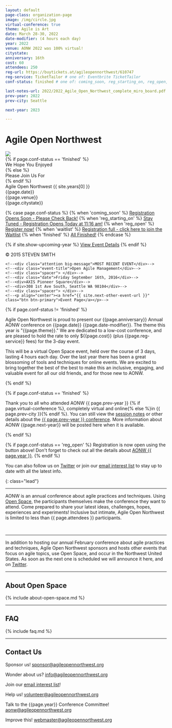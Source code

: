 ```yaml
---
layout: default
page-class: organization-page
image: /img/circle.jpg
virtual-conference: true
theme: Agile is Art
date: March 28-30, 2022
date-modifier: (4 hours each day)
year: 2022
venue: AONW 2022 was 100% virtual!
citystate: 
anniversary: 16th
cost: 60
attendees: 250
reg-url: https://buytickets.at/agileopennorthwest/610747
reg-service: TicketTailor # one of: Eventbrite TicketTailor
conf-status: finished # one of: coming_soon, reg_starting_on, reg_open, waitlist, finished

last-notes-url: 2022/2022_Agile_Open_Northwest_complete_miro_board.pdf
prev-year: 2022
prev-city: Seattle

next-year: 2023

---
```


<h1 id="about_us">Agile Open Northwest <small></small></h1>

<div class="banner homepage-banner">
  <img src="/img/circle.jpg" class="background"/>
  <div class="darken"></div>
  <div class="words">
  {% if page.conf-status == 'finished' %}
    <div class="attention big-message">We Hope You Enjoyed</div>
  {% else %}
    <div class="attention big-message">Please Join Us For</div>
  {% endif %}
    <div class="event-title">Agile Open Northwest {{ site.years[0] }}</div>
    <div class="spacer"> </div>
    <div class="date">{{page.date}}</div>
    <div>{{page.venue}}</div>
    <div>{{page.citystate}}</div>
    <div class="spacer"> </div>

{% case page.conf-status %}
{% when 'coming_soon' %}
<a href="" class="btn btn-primary">Registration Opens Soon - Please Check Back!</a>
{% when 'reg_starting_on' %}
<a href="" target="_blank" class="btn btn-primary">Stay Tuned - Registration Opens Today at 11:16 am!</a>
{% when 'reg_open' %}
<a href="{{ page.reg-url }}" target="_blank" class="btn btn-primary">Register now!</a>
{% when 'waitlist' %}
<a href="{{ page.reg-url }}" target="_blank" class="btn btn-primary">Registration full - click here to join the Waitlist</a>
{% when 'finished' %}
<a href="" class="btn btn-primary">All Finished!</a>
{% endcase %}

   {% if site.show-upcoming-year %}
     <a href="/{{ site.years[0] }}">View Event Details</a>
   {% endif %}
  </div>
  <div class="attribution">&copy; 2015 STEVEN SMITH</div>
</div>

<!--<div class="banner homepage-banner">-->
  <!--<img src="/img/circle.jpg" class="background"/>-->
  <!--<div class="darken"></div>-->
  <!--<div class="words">-->
    <!--<div class="attention big-message">MOST RECENT EVENT</div>-->
    <!--<div class="event-title">Open Agile Management</div>-->
    <!--<div class="spacer"> </div>-->
    <!--<div class="date">Friday September 16th, 2016</div>-->
    <!--<div>AXIS Pioneer Square</div>-->
    <!--<div>308 1st Ave South, Seattle WA 98104</div>-->
    <!--<div class="spacer"> </div>-->
    <!--<p align="center"><a href="{{ site.next-other-event-url }}" class="btn btn-primary">Event Page</a></p>-->
  <!--</div>-->
  <!--<div class="attribution">&copy; 2015 STEVEN SMITH</div>-->
<!--</div>-->

{% if page.conf-status != 'finished' %}
<p>Agile Open Northwest is proud to present our {{page.anniversary}} Annual AONW conference 
on {{page.date}} {{page.date-modifier}}<!--at the {{page.venue}} in {{page.citystate}}-->. 
The theme this year is "{{page.theme}}." We are dedicated to a low-cost conference, and are pleased to hold the rate to only 
${{page.cost}} (plus {{page.reg-service}} fees) for the 3-day event. 
</p>
<p>
This will be a virtual Open Space event, held over the course of 3 days, lasting 4 hours each day. Over the last year there has 
been a great blossoming of tools and techniques 
for online events. We are excited to bring together the best of the best to make this an inclusive, engaging, and valuable event 
for all our old friends, and for those new to AONW.
</p>
{% endif %}

{% if page.conf-status == 'finished' %}
<p>Thank you to all who attended AONW {{ page.prev-year }}
{% if page.virtual-conference %}, completely virtual and online{% else %}in {{ page.prev-city }}{% endif %}. 
You can still view the <a href="{{ page.last-notes-url }}" target="_blank">session notes</a> or other details 
about the <a href="/{{ page.prev-year }}">{{ page.prev-year }} conference</a>. More information about AONW {{page.next-year}}
will be posted here when it is available.
</p>  
{% endif %}

<p>
{% if page.conf-status == 'reg_open' %}
Registration is now open using the button above! Don't forget to check out all the details about <a href="/{{ page.year }}">AONW {{ page.year }}</a>.
{% endif %}

<!--

Registration will open on this page on 11/16 at 11:16 am.
More information will be available soon. Please check back regularly.

The event is currently sold out, but you can still <a href="{{ page.reg-url }}" target="_blank">join the waitlist</a>. Check out all the details about the {{ page.year }} conference <a href="/{{ page.year }}">here</a>.
-->

</p>

<p>You can also follow us on <a href="http://twitter.com/aonw">Twitter</a> or join our
<a href="mailto:info@AgileOpenNorthwest.org?subject=Please%20add%20me%20to%20the%20AONW%20interest%20list&amp;body=Please%20add%20my%20email%20address%20to%20the%20AONW%20interest%20list!">email interest list</a>
 to stay up to date with all the latest info. 
</p>

<!--<div>
  <p>Our next annual conference will be AONW {{page.year}} in {{page.citystate}}, to be held in February {{page.year}}. Keep
  an eye on this page for further details, or follow us on
  <a href="http://twitter.com/aonw">Twitter</a> or join our
  <a href="mailto:info@AgileOpenNorthwest.org?subject=Please%20add%20me%20to%20the%20AONW%20interest%20list&amp;body=Please%20add%20my%20email%20address%20to%20the%20AONW%20interest%20list!">email interest list</a>
  to stay up to date with all the latest info.
  </p>
</div>-->
{: class="lead"}

---
AONW is an annual conference about agile practices and techniques. Using [Open Space](#about_open_space), the participants themselves
make the conference they want to attend. Come prepared to share your latest ideas, challenges, hopes, experiences and experiments! Inclusive but intimate,
Agile Open Northwest is limited to less than {{ page.attendees }} participants.

<div class="faces-5">
  <img src="/img/faces/a.jpg" alt="" class="face" />
  <img src="/img/faces/b.jpg" alt="" class="face" />
  <img src="/img/faces/c.jpg" alt="" class="face" />
  <img src="/img/faces/d.jpg" alt="" class="face" />
  <img src="/img/faces/e.jpg" alt="" class="face" />
</div>

----
In addition to hosting our annual February conference about agile practices and techniques, Agile Open Northwest sponsors and hosts other events that
focus on agile topics, use Open Space, and occur in the Northwest United States. As soon as the next one is scheduled we will announce it here,
and on <a href="http://twitter.com/aonw">Twitter</a>.
<!--One of these recently finished! {{ site.last-other-event-fullname }} was 
a one-day event held on Friday, September 16th, 2016 at the AXIS Pioneer Square in Seattle. You can find more details about the event, including the 
session notes, [here]({{ site.last-other-event-url }}). 
-->

<hr class="section"/>
<h2 id="about_open_space">About Open Space</h2>

{% include about-open-space.md %}


<hr class="section"/>
<h2 id="faq">FAQ</h2>

{% include faq.md %}


<hr class="section"/>
<h2 id="contact_us">Contact Us</h2>

Sponsor us!
[sponsor@agileopennorthwest.org](mailto:sponsor@agileopennorthwest.org)

Wonder about us?
[info@agileopennorthwest.org](mailto:info@agileopennorthwest.org)

Join our
[email interest list](mailto:info@AgileOpenNorthwest.org?subject=Please%20add%20me%20to%20the%20AONW%20interest%20list&amp;body=Please%20add%20my%20email%20address%20to%20the%20AONW%20interest%20list%20so%20I%20can%20be%20the%20first%20to%20hear%20the%20details!)!

Help us!
[volunteer@agileopennorthwest.org](mailto:volunteer@agileopennorthwest.org)

Talk to the {{page.year}} Conference Committee!
[aonw@agileopennorthwest.org](mailto:aonw@agileopennorthwest.org)

Improve this!
[webmaster@agileopennorthwest.org](mailto:webmaster@agileopennorthwest.org)

